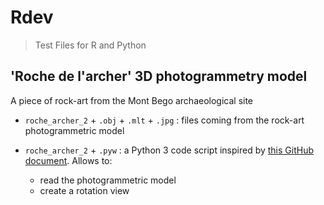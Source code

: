 # Rdev
> Test Files for R and Python

## 'Roche de l'archer' 3D photogrammetry model

A piece of rock-art from the Mont Bego archaeological site

* `roche_archer_2` + `.obj` + `.mlt` + `.jpg` : files coming from the rock-art photogrammetric model 

* `roche_archer_2` + `.pyw` : a Python 3 code script inspired by [this GitHub document](https://github.com/pywavefront/PyWavefront/blob/master/examples/globe_simple.py). Allows to: 
  + read the photogrammetric model
  + create a rotation view
